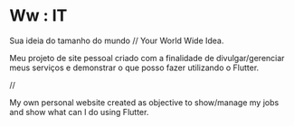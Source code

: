 # Ww : IT
Sua ideia do tamanho do mundo // Your World Wide Idea.

Meu projeto de site pessoal criado com a finalidade de divulgar/gerenciar meus serviços e demonstrar o que posso fazer utilizando o Flutter.

//

My own personal website created as objective to show/manage my jobs and show what can I do using Flutter.
